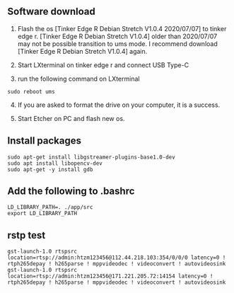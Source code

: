 ## Software download
1. Flash the os [Tinker Edge R Debian Stretch V1.0.4 2020/07/07] to tinker edge r. [Tinker Edge R Debian Stretch V1.0.4] older than 2020/07/07 may not be possible transition to ums mode. I recommend download [Tinker Edge R Debian Stretch V1.0.4] again.

2. Start LXterminal on tinker edge r and connect  USB Type-C

3. run the following command on LXterminal

```
sudo reboot ums
```
4. If you are asked to format the drive on your computer, it is a success.

5. Start Etcher on PC and flash new os.

## Install packages
```
sudo apt-get install libgstreamer-plugins-base1.0-dev
sudo apt install libopencv-dev
sudo apt-get -y install gdb
```
## Add the following to .bashrc
```
LD_LIBRARY_PATH=. ./app/src
export LD_LIBRARY_PATH
```
## rstp test
```
gst-launch-1.0 rtspsrc location=rtsp://admin:htzm123456@112.44.218.103:354/0/0/0 latency=0 ! rtph265depay ! h265parse ! mppvideodec ! videoconvert ! autovideosink
gst-launch-1.0 rtspsrc location=rtsp://admin:htzm123456@171.221.205.72:14154 latency=0 ! rtph265depay ! h265parse ! mppvideodec ! videoconvert ! autovideosink
```
